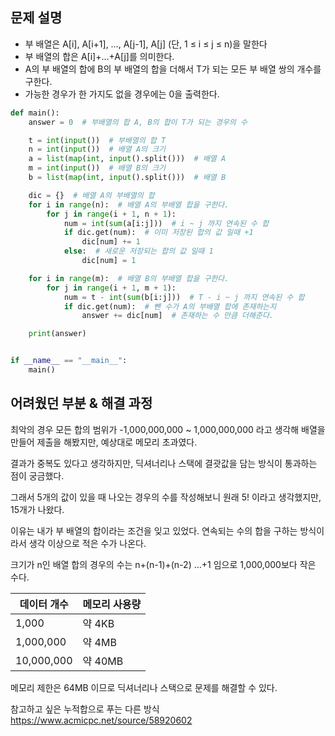 ## 문제 설명
- 부 배열은 A[i], A[i+1], …, A[j-1], A[j] (단, 1 ≤ i ≤ j ≤ n)을 말한다
- 부 배열의 합은 A[i]+…+A[j]를 의미한다.
- A의 부 배열의 합에 B의 부 배열의 합을 더해서 T가 되는 모든 부 배열 쌍의 개수를 구한다.
- 가능한 경우가 한 가지도 없을 경우에는 0을 출력한다.


``` python
def main():
    answer = 0  # 부배열의 합 A, B의 합이 T가 되는 경우의 수

    t = int(input())  # 부배열의 합 T
    n = int(input())  # 배열 A의 크기
    a = list(map(int, input().split()))  # 배열 A
    m = int(input())  # 배열 B의 크기
    b = list(map(int, input().split()))  # 배열 B

    dic = {}  # 배열 A의 부배열의 합
    for i in range(n):  # 배열 A의 부배열 합을 구한다.
        for j in range(i + 1, n + 1):
            num = int(sum(a[i:j]))  # i ~ j 까지 연속된 수 합 
            if dic.get(num):  # 이미 저장된 합의 값 일때 +1 
                dic[num] += 1
            else:  # 새로운 저장되는 합의 값 일때 1
                dic[num] = 1

    for i in range(m):  # 배열 B의 부배열 합을 구한다.
        for j in range(i + 1, m + 1):
            num = t - int(sum(b[i:j]))  # T - i ~ j 까지 연속된 수 합
            if dic.get(num):  # 뺀 수가 A의 부배열 합에 존재하는지
                answer += dic[num]  # 존재하는 수 만큼 더해준다.

    print(answer)


if __name__ == "__main__":
    main()

```

## 어려웠던 부분 & 해결 과정

최악의 경우 모든 합의 범위가 -1,000,000,000 ~ 1,000,000,000 라고 생각해 배열을 만들어 제출을 해봤지만, 예상대로 메모리 초과였다.

결과가 중복도 있다고 생각하지만, 딕셔너리나 스택에 결괏값을 담는 방식이 통과하는 점이 궁금했다.

그래서 5개의 값이 있을 때 나오는 경우의 수를 작성해보니 원래 5! 이라고 생각했지만, 15개가 나왔다.

이유는 내가 부 배열의 합이라는 조건을 잊고 있었다.
연속되는 수의 합을 구하는 방식이라서 생각 이상으로 적은 수가 나온다.

크기가 n인 배열 합의 경우의 수는 n+(n-1)+(n-2) ...+1 임으로 1,000,000보다 작은 수다.

| 데이터 개수 | 메모리 사용량 |
| --- | --- |
| 1,000 | 약 4KB |
| 1,000,000 | 약 4MB |
| 10,000,000 | 약 40MB |

메모리 제한은 64MB 이므로 딕셔너리나 스택으로 문제를 해결할 수 있다.

참고하고 싶은 누적합으로 푸는 다른 방식
https://www.acmicpc.net/source/58920602